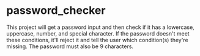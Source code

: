 # password_checker
This project will get a password input and then check if it has a lowercase, uppercase, number, and special character.
If the password doesn't meet these conditions, it'll reject it and tell the user which condition(s) they're missing.
The password must also be 9 characters.
